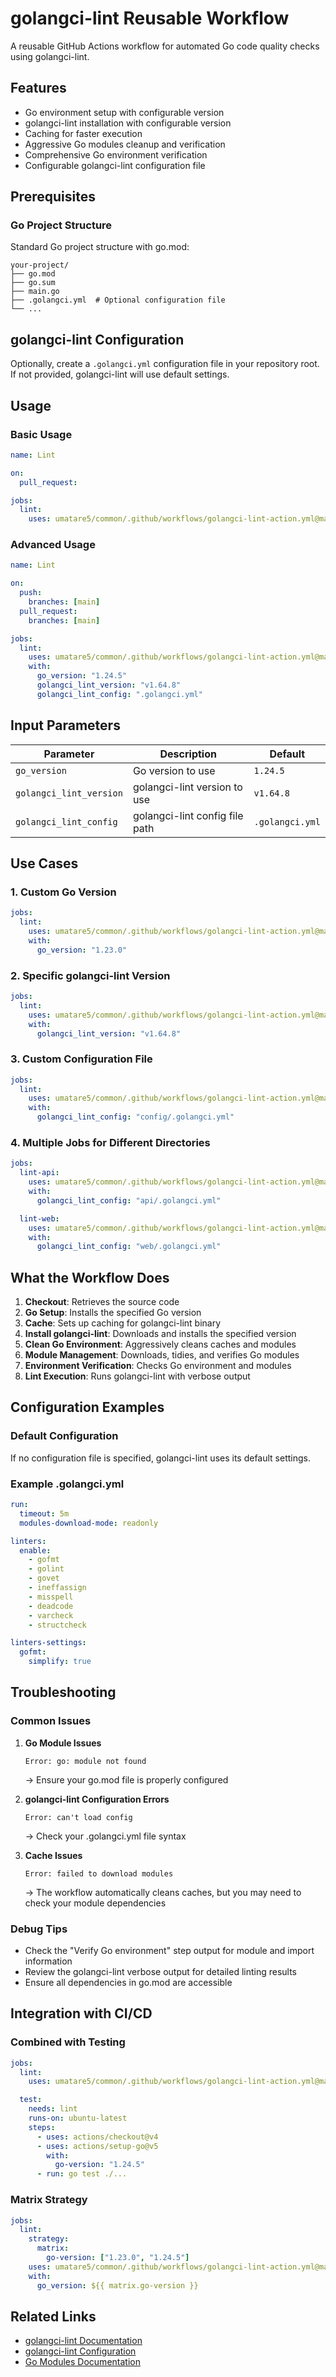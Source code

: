 # golangci-lint Reusable Workflow

A reusable GitHub Actions workflow for automated Go code quality checks using golangci-lint.

## Features

- Go environment setup with configurable version
- golangci-lint installation with configurable version
- Caching for faster execution
- Aggressive Go modules cleanup and verification
- Comprehensive Go environment verification
- Configurable golangci-lint configuration file

## Prerequisites

### Go Project Structure

Standard Go project structure with go.mod:

```text
your-project/
├── go.mod
├── go.sum
├── main.go
├── .golangci.yml  # Optional configuration file
└── ...
```

## golangci-lint Configuration

Optionally, create a `.golangci.yml` configuration file in your repository root. If not provided, golangci-lint will use default settings.

## Usage

### Basic Usage

```yaml
name: Lint

on:
  pull_request:

jobs:
  lint:
    uses: umatare5/common/.github/workflows/golangci-lint-action.yml@main
```

### Advanced Usage

```yaml
name: Lint

on:
  push:
    branches: [main]
  pull_request:
    branches: [main]

jobs:
  lint:
    uses: umatare5/common/.github/workflows/golangci-lint-action.yml@main
    with:
      go_version: "1.24.5"
      golangci_lint_version: "v1.64.8"
      golangci_lint_config: ".golangci.yml"
```

## Input Parameters

| Parameter               | Description                    | Default         |
| ----------------------- | ------------------------------ | --------------- |
| `go_version`            | Go version to use              | `1.24.5`        |
| `golangci_lint_version` | golangci-lint version to use   | `v1.64.8`       |
| `golangci_lint_config`  | golangci-lint config file path | `.golangci.yml` |

## Use Cases

### 1. Custom Go Version

```yaml
jobs:
  lint:
    uses: umatare5/common/.github/workflows/golangci-lint-action.yml@main
    with:
      go_version: "1.23.0"
```

### 2. Specific golangci-lint Version

```yaml
jobs:
  lint:
    uses: umatare5/common/.github/workflows/golangci-lint-action.yml@main
    with:
      golangci_lint_version: "v1.64.8"
```

### 3. Custom Configuration File

```yaml
jobs:
  lint:
    uses: umatare5/common/.github/workflows/golangci-lint-action.yml@main
    with:
      golangci_lint_config: "config/.golangci.yml"
```

### 4. Multiple Jobs for Different Directories

```yaml
jobs:
  lint-api:
    uses: umatare5/common/.github/workflows/golangci-lint-action.yml@main
    with:
      golangci_lint_config: "api/.golangci.yml"

  lint-web:
    uses: umatare5/common/.github/workflows/golangci-lint-action.yml@main
    with:
      golangci_lint_config: "web/.golangci.yml"
```

## What the Workflow Does

1. **Checkout**: Retrieves the source code
2. **Go Setup**: Installs the specified Go version
3. **Cache**: Sets up caching for golangci-lint binary
4. **Install golangci-lint**: Downloads and installs the specified version
5. **Clean Go Environment**: Aggressively cleans caches and modules
6. **Module Management**: Downloads, tidies, and verifies Go modules
7. **Environment Verification**: Checks Go environment and modules
8. **Lint Execution**: Runs golangci-lint with verbose output

## Configuration Examples

### Default Configuration

If no configuration file is specified, golangci-lint uses its default settings.

### Example .golangci.yml

```yaml
run:
  timeout: 5m
  modules-download-mode: readonly

linters:
  enable:
    - gofmt
    - golint
    - govet
    - ineffassign
    - misspell
    - deadcode
    - varcheck
    - structcheck

linters-settings:
  gofmt:
    simplify: true
```

## Troubleshooting

### Common Issues

1. **Go Module Issues**

   ```text
   Error: go: module not found
   ```

   → Ensure your go.mod file is properly configured

2. **golangci-lint Configuration Errors**

   ```text
   Error: can't load config
   ```

   → Check your .golangci.yml file syntax

3. **Cache Issues**

   ```text
   Error: failed to download modules
   ```

   → The workflow automatically cleans caches, but you may need to check your module dependencies

### Debug Tips

- Check the "Verify Go environment" step output for module and import information
- Review the golangci-lint verbose output for detailed linting results
- Ensure all dependencies in go.mod are accessible

## Integration with CI/CD

### Combined with Testing

```yaml
jobs:
  lint:
    uses: umatare5/common/.github/workflows/golangci-lint-action.yml@main

  test:
    needs: lint
    runs-on: ubuntu-latest
    steps:
      - uses: actions/checkout@v4
      - uses: actions/setup-go@v5
        with:
          go-version: "1.24.5"
      - run: go test ./...
```

### Matrix Strategy

```yaml
jobs:
  lint:
    strategy:
      matrix:
        go-version: ["1.23.0", "1.24.5"]
    uses: umatare5/common/.github/workflows/golangci-lint-action.yml@main
    with:
      go_version: ${{ matrix.go-version }}
```

## Related Links

- [golangci-lint Documentation](https://golangci-lint.run/)
- [golangci-lint Configuration](https://golangci-lint.run/usage/configuration/)
- [Go Modules Documentation](https://go.dev/doc/modules/)
